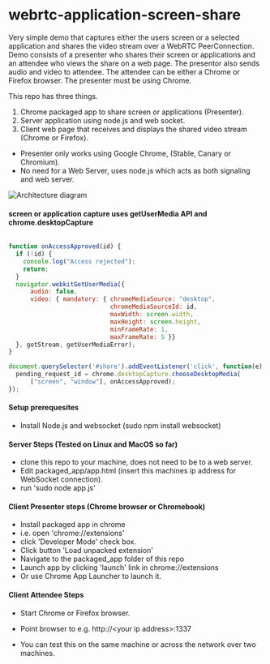 webrtc-application-screen-share    
===============================

Very simple demo that captures either the users screen or a selected application and shares the video stream over a WebRTC PeerConnection. Demo consists of a presenter who shares their screen or applications and an attendee who views the share on a web page.  The presentor also sends audio and video to attendee. The attendee can be either a Chrome or Firefox browser. The presenter must be using Chrome.

This repo has three things.

1. Chrome packaged app to share screen or applications (Presenter).
2. Server application using node.js and web socket.
3. Client web page that receives and displays the shared video stream (Chrome or Firefox).


- Presenter only works using Google Chrome, (Stable, Canary or Chromium).
- No need for a Web Server, uses node.js which acts as both signaling and web server.

![Architecture diagram](https://github.com/emannion/webrtc-application-screen-share/blob/master/arch.png "Arch diagram")

#### screen or application capture uses getUserMedia API and chrome.desktopCapture

```javascript

function onAccessApproved(id) {
  if (!id) {
    console.log("Access rejected");
    return;
  }
  navigator.webkitGetUserMedia({                                                                                                                                                                                                              
      audio: false,
      video: { mandatory: { chromeMediaSource: "desktop",
                            chromeMediaSourceId: id, 
                            maxWidth: screen.width,
                            maxHeight: screen.height,
                            minFrameRate: 1,
                            maxFrameRate: 5 }}
  }, gotStream, getUserMediaError);
}

document.querySelector('#share').addEventListener('click', function(e) {
  pending_request_id = chrome.desktopCapture.chooseDesktopMedia(
      ["screen", "window"], onAccessApproved);
});


```

####  Setup prerequesites

- Install Node.js  and  websocket (sudo npm install websocket)

####  Server Steps (Tested on Linux and MacOS so far)

- clone this repo to your machine, does not need to be to a web server.
- Edit packaged_app/app.html (insert this machines ip address for WebSocket connection).
- run 'sudo node app.js'

####  Client Presenter steps (Chrome browser or Chromebook)

- Install packaged app in chrome
- i.e. open 'chrome://extensions'
- click 'Developer Mode' check box.
- Click button 'Load unpacked extension'
- Navigate to the packaged_app folder of this repo
- Launch app by clicking 'launch' link in chrome://extensions
-  Or use Chrome App Launcher to launch it.

####  Client Attendee Steps 

- Start Chrome or Firefox browser. 
- Point browser to  e.g. http://\<your ip address\>:1337

- You can test this on the same machine or across the network over two machines.



